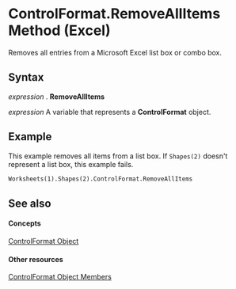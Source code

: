 
# ControlFormat.RemoveAllItems Method (Excel)

Removes all entries from a Microsoft Excel list box or combo box.


## Syntax

 _expression_ . **RemoveAllItems**

 _expression_ A variable that represents a **ControlFormat** object.


## Example

This example removes all items from a list box. If  `Shapes(2)` doesn't represent a list box, this example fails.


```vb
Worksheets(1).Shapes(2).ControlFormat.RemoveAllItems
```


## See also


#### Concepts


[ControlFormat Object](fafc6e6b-641c-2179-0789-d86c2718b3c0.md)
#### Other resources


[ControlFormat Object Members](a0d77b6f-e948-e12a-f65a-1633dc63efad.md)
